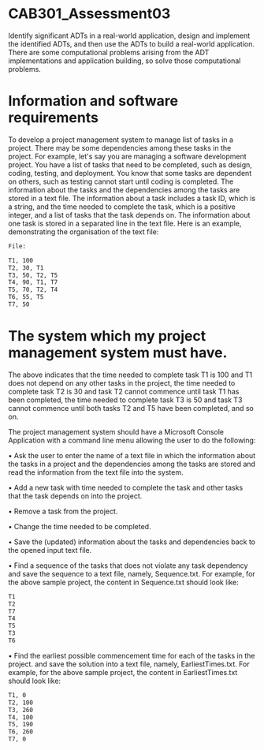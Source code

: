 # CAB301_Assessment03
Identify significant ADTs in a real-world application, design
and implement the identified ADTs, and then use the ADTs to build a real-world application.
There are some computational problems arising from the ADT implementations and
application building, so solve those computational problems.

# Information and software requirements
To develop a project management system to manage list of tasks in a project.
There may be some dependencies among these tasks in the project. For example, let's say you
are managing a software development project. You have a list of tasks that need to be
completed, such as design, coding, testing, and deployment. You know that some tasks are
dependent on others, such as testing cannot start until coding is completed.
The information about the tasks and the dependencies among the tasks are stored in a text file.
The information about a task includes a task ID, which is a string, and the time needed to
complete the task, which is a positive integer, and a list of tasks that the task depends on. The
information about one task is stored in a separated line in the text file. Here is an example,
demonstrating the organisation of the text file:
```bash
File:

T1, 100
T2, 30, T1
T3, 50, T2, T5
T4, 90, T1, T7
T5, 70, T2, T4
T6, 55, T5
T7, 50

```
# The system which my project management system must have.
The above indicates that the time needed to complete task T1 is 100 and T1 does not depend
on any other tasks in the project, the time needed to complete task T2 is 30 and task T2 cannot
commence until task T1 has been completed, the time needed to complete task T3 is 50 and
task T3 cannot commence until both tasks T2 and T5 have been completed, and so on.

The project management system should have a Microsoft Console Application with a
command line menu allowing the user to do the following:

• Ask the user to enter the name of a text file in which the information about the tasks in
a project and the dependencies among the tasks are stored and read the information
from the text file into the system.

• Add a new task with time needed to complete the task and other tasks that the task
depends on into the project.

• Remove a task from the project.

• Change the time needed to be completed.

• Save the (updated) information about the tasks and dependencies back to the opened
input text file.

• Find a sequence of the tasks that does not violate any task dependency and save the
sequence to a text file, namely, Sequence.txt. For example, for the above sample
project, the content in Sequence.txt should look like:
```bash
T1
T2
T7
T4
T5
T3
T6
```

• Find the earliest possible commencement time for each of the tasks in the project. and
save the solution into a text file, namely, EarliestTimes.txt. For example, for the above
sample project, the content in EarliestTimes.txt should look like:
```bash
T1, 0
T2, 100
T3, 260
T4, 100
T5, 190
T6, 260
T7, 0
```
